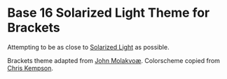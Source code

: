 Base 16 Solarized Light Theme for Brackets
============================

Attempting to be as close to [Solarized Light](http://chriskempson.github.io/base16/#solarized) as possible.

Brackets theme adapted from [John Molakvoæ](https://github.com/skjnldsv/default-dark).
Colorscheme copied from [Chris Kempson](http://chriskempson.com).
